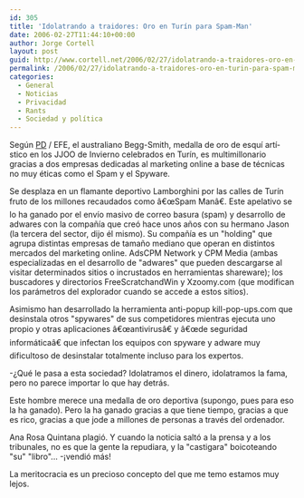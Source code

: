 ```yaml
---
id: 305
title: 'Idolatrando a traidores: Oro en Turí­n para Spam-Man'
date: 2006-02-27T11:44:10+00:00
author: Jorge Cortell
layout: post
guid: http://www.cortell.net/2006/02/27/idolatrando-a-traidores-oro-en-turin-para-spam-man/
permalink: /2006/02/27/idolatrando-a-traidores-oro-en-turin-para-spam-man/
categories:
  - General
  - Noticias
  - Privacidad
  - Rants
  - Sociedad y polí­tica
---
```

Según [PD](http://blogs.periodistadigital.com/ultimahora.php/2006/02/20/medalla_de_oro_en_turin_y_rey_del_spam) / EFE, el australiano Begg-Smith, medalla de oro de esquí­ artí­stico en los JJOO de Invierno celebrados en Turí­n, es multimillonario gracias a dos empresas dedicadas al marketing online a base de técnicas no muy éticas como el Spam y el Spyware.

Se desplaza en un flamante deportivo Lamborghini por las calles de Turí­n fruto de los millones recaudados como â€œSpam Manâ€. Este apelativo se lo ha ganado por el enví­o masivo de correo basura (spam) y desarrollo de adwares con la compañí­a que creó hace unos años con su hermano Jason (la tercera del sector, dijo él mismo). Su compañí­a es un "holding" que agrupa distintas empresas de tamaño mediano que operan en distintos mercados del marketing online. AdsCPM Network y CPM Media (ambas especializadas en el desarrollo de "adwares" que pueden descargarse al visitar determinados sitios o incrustados en herramientas shareware); los buscadores y directorios FreeScratchandWin y Xzoomy.com (que modifican los parámetros del explorador cuando se accede a estos sitios).

Asimismo han desarrollado la herramienta anti-popup kill-pop-ups.com que desinstala otros "spywares" de sus competidores mientras ejecuta uno propio y otras aplicaciones â€œantivirusâ€ y â€œde seguridad informáticaâ€ que infectan los equipos con spyware y adware muy dificultoso de desinstalar totalmente incluso para los expertos.

-¿Qué le pasa a esta sociedad? Idolatramos el dinero, idolatramos la fama, pero no parece importar lo que hay detrás.

Este hombre merece una medalla de oro deportiva (supongo, pues para eso la ha ganado). Pero la ha ganado gracias a que tiene tiempo, gracias a que es rico, gracias a que jode a millones de personas a través del ordenador.

Ana Rosa Quintana plagió. Y cuando la noticia saltó a la prensa y a los tribunales, no es que la gente la repudiara, y la "castigara" boicoteando "su" "libro"... -¡vendió más!

La meritocracia es un precioso concepto del que me temo estamos muy lejos.
